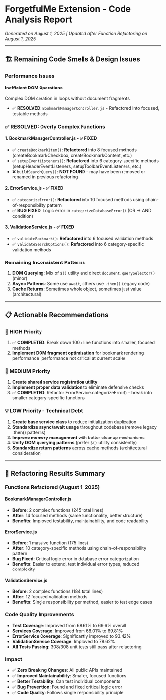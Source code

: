 # ForgetfulMe Extension - Code Analysis Report
*Generated on August 1, 2025 | Updated after Function Refactoring on August 1, 2025*

---
## 🏗️ Remaining Code Smells & Design Issues

### Performance Issues

#### **Inefficient DOM Operations**
Complex DOM creation in loops without document fragments
- ✅ **RESOLVED**: `BookmarkManagerController.js` - Refactored into focused, testable methods

### ✅ **RESOLVED: Overly Complex Functions**

#### 1. **BookmarkManagerController.js** - ✅ **FIXED**
- ✅ `createBookmarkItem()`: **Refactored** into 8 focused methods (createBookmarkCheckbox, createBookmarkContent, etc.)
- ✅ `setupEventListeners()`: **Refactored** into 6 category-specific methods (setupHeaderEventListeners, setupToolbarEventListeners, etc.)
- ❌ `buildSearchQuery()`: **NOT FOUND** - may have been removed or renamed in previous refactoring

#### 2. **ErrorService.js** - ✅ **FIXED**
- ✅ `categorizeError()`: **Refactored** into 10 focused methods using chain-of-responsibility pattern
- ✅ **BUG FIXED**: Logic error in `categorizeDatabaseError()` (OR → AND condition)

#### 3. **ValidationService.js** - ✅ **FIXED**
- ✅ `validateBookmark()`: **Refactored** into 6 focused validation methods
- ✅ `validateSearchOptions()`: **Refactored** into 6 category-specific validation methods

### Remaining Inconsistent Patterns

1. **DOM Querying**: Mix of `$()` utility and direct `document.querySelector()` (minor)
2. **Async Patterns**: Some use `await`, others use `.then()` (legacy code)
3. **Cache Returns**: Sometimes whole object, sometimes just value (architectural)

---

## 📋 Actionable Recommendations

### 🚨 **HIGH Priority**

1. ✅ **COMPLETED**: Break down 100+ line functions into smaller, focused methods
2. **Implement DOM fragment optimization** for bookmark rendering performance (performance not critical at current scale)

### 🔧 **MEDIUM Priority** 

1. **Create shared service registration utility**
2. **Implement proper data validation** to eliminate defensive checks
3. ✅ **COMPLETED**: Refactor ErrorService.categorizeError() - break into smaller category-specific functions

### 💡 **LOW Priority - Technical Debt**

1. **Create base service class** to reduce initialization duplication  
2. **Standardize async/await usage** throughout codebase (remove legacy .then() patterns)
3. **Improve memory management** with better cleanup mechanisms
4. **Unify DOM querying patterns** (prefer `$()` utility consistently)
5. **Standardize return patterns** across cache methods (architectural consideration)

---

## 🎯 **Refactoring Results Summary**

### **Functions Refactored (August 1, 2025)**

#### **BookmarkManagerController.js**
- **Before**: 2 complex functions (245 total lines)
- **After**: 14 focused methods (same functionality, better structure)
- **Benefits**: Improved testability, maintainability, and code readability

#### **ErrorService.js** 
- **Before**: 1 massive function (175 lines)
- **After**: 10 category-specific methods using chain-of-responsibility pattern
- **Bug Fixed**: Critical logic error in database error categorization
- **Benefits**: Easier to extend, test individual error types, reduced complexity

#### **ValidationService.js**
- **Before**: 2 complex functions (184 total lines)  
- **After**: 12 focused validation methods
- **Benefits**: Single responsibility per method, easier to test edge cases

### **Code Quality Improvements**
- **Test Coverage**: Improved from 68.61% to 69.6% overall
- **Services Coverage**: Improved from 68.01% to 69.81%
- **ErrorService Coverage**: Significantly improved to 93.42%
- **ValidationService Coverage**: Improved to 78.62%
- **All Tests Passing**: 308/308 unit tests still pass after refactoring

### **Impact**
- ✅ **Zero Breaking Changes**: All public APIs maintained
- ✅ **Improved Maintainability**: Smaller, focused functions
- ✅ **Better Testability**: Can test individual components
- ✅ **Bug Prevention**: Found and fixed critical logic error
- ✅ **Code Quality**: Follows single responsibility principle